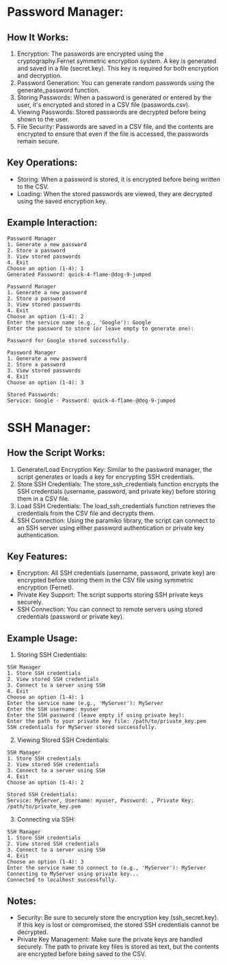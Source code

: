 # Password Manager:

## How It Works:
1. Encryption: The passwords are encrypted using the cryptography.Fernet symmetric encryption system. A key is generated and saved in a file (secret.key). This key is required for both encryption and decryption.
2. Password Generation: You can generate random passwords using the generate_password function.
3. Storing Passwords: When a password is generated or entered by the user, it's encrypted and stored in a CSV file (passwords.csv).
4. Viewing Passwords: Stored passwords are decrypted before being shown to the user.
5. File Security: Passwords are saved in a CSV file, and the contents are encrypted to ensure that even if the file is accessed, the passwords remain secure.

## Key Operations:
- Storing: When a password is stored, it is encrypted before being written to the CSV.
- Loading: When the stored passwords are viewed, they are decrypted using the saved encryption key.

## Example Interaction:
```
Password Manager
1. Generate a new password
2. Store a password
3. View stored passwords
4. Exit
Choose an option (1-4): 1
Generated Password: quick-4-flame-@dog-9-jumped

Password Manager
1. Generate a new password
2. Store a password
3. View stored passwords
4. Exit
Choose an option (1-4): 2
Enter the service name (e.g., 'Google'): Google
Enter the password to store (or leave empty to generate one): 

Password for Google stored successfully.

Password Manager
1. Generate a new password
2. Store a password
3. View stored passwords
4. Exit
Choose an option (1-4): 3

Stored Passwords:
Service: Google - Password: quick-4-flame-@dog-9-jumped
```


# SSH Manager:
## How the Script Works:
1. Generate/Load Encryption Key: Similar to the password manager, the script generates or loads a key for encrypting SSH credentials.
2. Store SSH Credentials: The store_ssh_credentials function encrypts the SSH credentials (username, password, and private key) before storing them in a CSV file.
3. Load SSH Credentials: The load_ssh_credentials function retrieves the credentials from the CSV file and decrypts them.
4. SSH Connection: Using the paramiko library, the script can connect to an SSH server using either password authentication or private key authentication.
## Key Features:
- Encryption: All SSH credentials (username, password, private key) are encrypted before storing them in the CSV file using symmetric encryption (Fernet).
- Private Key Support: The script supports storing SSH private keys securely.
- SSH Connection: You can connect to remote servers using stored credentials (password or private key).
## Example Usage:
1. Storing SSH Credentials:
```
SSH Manager
1. Store SSH credentials
2. View stored SSH credentials
3. Connect to a server using SSH
4. Exit
Choose an option (1-4): 1
Enter the service name (e.g., 'MyServer'): MyServer
Enter the SSH username: myuser
Enter the SSH password (leave empty if using private key): 
Enter the path to your private key file: /path/to/private_key.pem
SSH credentials for MyServer stored successfully.
```

2. Viewing Stored SSH Credentials:
```
SSH Manager
1. Store SSH credentials
2. View stored SSH credentials
3. Connect to a server using SSH
4. Exit
Choose an option (1-4): 2

Stored SSH Credentials:
Service: MyServer, Username: myuser, Password: , Private Key: /path/to/private_key.pem
```

3. Connecting via SSH:

```
SSH Manager
1. Store SSH credentials
2. View stored SSH credentials
3. Connect to a server using SSH
4. Exit
Choose an option (1-4): 3
Enter the service name to connect to (e.g., 'MyServer'): MyServer
Connecting to MyServer using private key...
Connected to localhost successfully.
```

## Notes:
- Security: Be sure to securely store the encryption key (ssh_secret.key). If this key is lost or compromised, the stored SSH credentials cannot be decrypted.
- Private Key Management: Make sure the private keys are handled securely. The path to private key files is stored as text, but the contents are encrypted before being saved to the CSV.